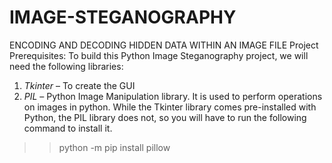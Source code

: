 # IMAGE-STEGANOGRAPHY
ENCODING AND DECODING HIDDEN DATA WITHIN AN IMAGE FILE
Project Prerequisites:
To build this Python Image Steganography project, we will need the following libraries:
1. *Tkinter* – To create the GUI
2. *PIL* – Python Image Manipulation library. It is used to perform operations on images in python.
While the Tkinter library comes pre-installed with Python, the PIL library does not, so you will have to run the following command to install it.
>> python -m pip install pillow
